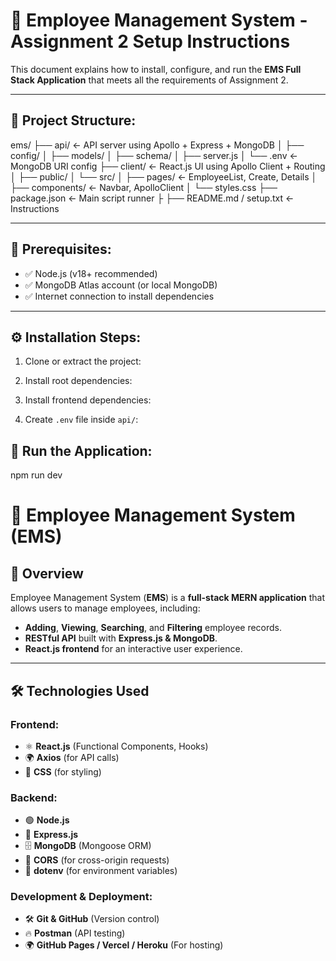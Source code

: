 # 🚀 Employee Management System - Assignment 2 Setup Instructions

This document explains how to install, configure, and run the **EMS Full Stack Application** that meets all the requirements of Assignment 2.

---

📁 Project Structure:
---------------------
ems/
├── api/                  ← API server using Apollo + Express + MongoDB
│   ├── config/
│   ├── models/
│   ├── schema/
│   ├── server.js
│   └── .env                  ← MongoDB URI config
├── client/               ← React.js UI using Apollo Client + Routing
│   ├── public/
│   └── src/
│       ├── pages/        ← EmployeeList, Create, Details
│       ├── components/   ← Navbar, ApolloClient
│       └── styles.css
├── package.json          ← Main script runner
├
├── README.md / setup.txt ← Instructions

---

🧰 Prerequisites:
-----------------
- ✅ Node.js (v18+ recommended)
- ✅ MongoDB Atlas account (or local MongoDB)
- ✅ Internet connection to install dependencies

---

⚙️ Installation Steps:
-----------------------

1. Clone or extract the project:

2. Install root dependencies:

3. Install frontend dependencies:

4. Create `.env` file inside `api/`:


🚀 Run the Application:
------------------------
npm run dev





# 🚀 Employee Management System (EMS)

## 📖 Overview
Employee Management System (**EMS**) is a **full-stack MERN application** that allows users to manage employees, including:
- **Adding**, **Viewing**, **Searching**, and **Filtering** employee records.
- **RESTful API** built with **Express.js & MongoDB**.
- **React.js frontend** for an interactive user experience.

---

## 🛠 **Technologies Used**
### **Frontend:**
- ⚛ **React.js** (Functional Components, Hooks)
- 🌍 **Axios** (for API calls)
- 🎨 **CSS** (for styling)

### **Backend:**
- 🟢 **Node.js**
- 🚀 **Express.js**
- 🗄 **MongoDB** (Mongoose ORM)
- 🔗 **CORS** (for cross-origin requests)
- 📜 **dotenv** (for environment variables)

### **Development & Deployment:**
- 🛠 **Git & GitHub** (Version control)
- 🔥 **Postman** (API testing)
- 🌍 **GitHub Pages / Vercel / Heroku** (For hosting)
